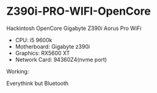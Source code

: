 # Z390i-PRO-WIFI-OpenCore
Hackintosh OpenCore Gigabyte Z390i Aorus Pro WiFi 

* CPU: i5 9600k
* Motherboard: Gigabyte z390i
* Graphics: RX5600 XT
* Network Card: 94360Z4(nvme port)

Working:

Everythink but Bluetooth